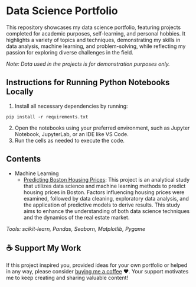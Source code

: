 # Data Science Portfolio
This repository showcases my data science portfolio, featuring projects completed for academic purposes, self-learning, and personal hobbies. It highlights a variety of topics and techniques, demonstrating my skills in data analysis, machine learning, and problem-solving, while reflecting my passion for exploring diverse challenges in the field.

_Note: Data used in the projects is for demonstration purposes only._

## Instructions for Running Python Notebooks Locally
1.	Install all necessary dependencies by running:
```
pip install -r requirements.txt
```
2.	Open the notebooks using your preferred environment, such as Jupyter Notebook, JupyterLab, or an IDE like VS Code.
3.	Run the cells as needed to execute the code.

## Contents
- Machine Learning
    - [Predicting Boston Housing Prices](https://github.com/TerekliTahaBerk/data-science-portfolio/blob/main/Predicting%20Boston%20Housing%20Prices/Predicting_Boston_Housing_Prices.ipynb): This project is an analytical study that utilizes data science and machine learning methods to predict housing prices in Boston. Factors influencing housing prices were examined, followed by data cleaning, exploratory data analysis, and the application of predictive models to derive results. This study aims to enhance the understanding of both data science techniques and the dynamics of the real estate market.

_Tools: scikit-learn, Pandas, Seaborn, Matplotlib, Pygame_

## ☕️ Support My Work
If this project inspired you, provided ideas for your own portfolio or helped in any way, please consider [buying me a coffee](https://www.buymeacoffee.com/tahaberkterekli) ❤️. Your support motivates me to keep creating and sharing valuable content! 

